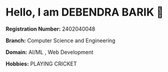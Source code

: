 # Hello, I am **DEBENDRA BARIK** 👋

**Registration Number:** 2402040048 

**Branch:** Computer Science and Engineering 


**Domain:**  AI/ML , Web Development

**Hobbies:** PLAYING CRICKET